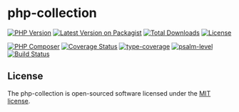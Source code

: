 # php-collection

[![PHP Version](https://img.shields.io/packagist/php-v/petrenkoanton/php-collection)](https://packagist.org/packages/petrenkoanton/php-collection)
[![Latest Version on Packagist](https://img.shields.io/packagist/v/petrenkoanton/php-collection.svg)](https://packagist.org/packages/petrenkoanton/php-collection)
[![Total Downloads](https://img.shields.io/packagist/dt/petrenkoanton/php-collection.svg)](https://packagist.org/packages/petrenkoanton/php-collection)
[![License](https://img.shields.io/packagist/l/petrenkoanton/php-collection)](https://packagist.org/packages/petrenkoanton/php-collection)

[![PHP Composer](https://github.com/PetrenkoAnton/php-collection/actions/workflows/tests.yml/badge.svg)](https://github.com/PetrenkoAnton/php-collection/actions/workflows/tests.yml)
[![Coverage Status](https://coveralls.io/repos/github/PetrenkoAnton/php-collection/badge.svg)](https://coveralls.io/github/PetrenkoAnton/php-collection)
[![type-coverage](https://shepherd.dev/github/petrenkoanton/php-collection/coverage.svg)](https://shepherd.dev/github/petrenkoanton/php-collection)
[![psalm-level](https://shepherd.dev/github/petrenkoanton/php-collection/level.svg)](https://shepherd.dev/github/petrenkoanton/php-collection)
[![Build Status](https://github.com/petrenkoanton/php-collection/workflows/code-validation/badge.svg)](https://github.com/petrenkoanton/php-collection/actions)

## License

The php-collection is open-sourced software licensed under the [MIT license](https://opensource.org/licenses/MIT).